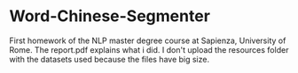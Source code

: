 # Word-Chinese-Segmenter

First homework of the NLP master degree course at Sapienza, University of Rome.
The report.pdf explains what i did. I don't upload the resources folder with the datasets used because the files
have big size.
